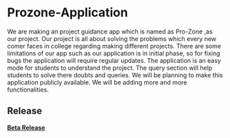 # Prozone-Application
We are making an project guidance app which is named as Pro-Zone ,as our project. Our project is all about solving the problems which every new comer faces in college regarding making different projects. There are some limitations of our app such as our application is in initial phase, so for fixing bugs the application will require regular updates. The application is an easy mode for students to understand the project. The query section will help students to solve there doubts and queries. We will be planning to make this application publicly available. We will be adding more and more functionalities.
## Release
**[Beta Release](https://github.com/nabilpatel4012/ProzoneEarlyAccess/releases)**
